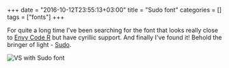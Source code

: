 +++
date = "2016-10-12T23:55:13+03:00"
title = "Sudo font"
categories = []
tags = ["fonts"]
+++

For quite a long time I've been searching for the font that looks really close to
[Envy Code R](https://damieng.com/blog/2008/05/26/envy-code-r-preview-7-coding-font-released) but have cyrillic
support. And finally I've found it! Behold the bringer of light - [Sudo](https://www.kutilek.de/sudo-font/).

![VS with Sudo font](/sudo-font-thumb.png)
